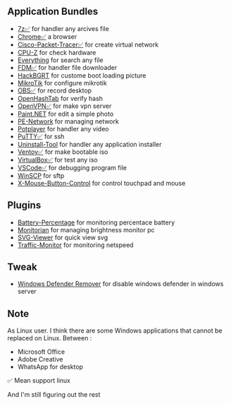 ## Application Bundles

- [7z✅](https://www.7-zip.org/download.html) for handler any arcives file
- [Chrome✅](https://www.google.com/intl/en/chrome/) a browser
- [Cisco-Packet-Tracer✅](https://mangaaz.net/download-packet-tracer/) for create virtual network
- [CPU-Z](https://www.cpuid.com/softwares/cpu-z.html) for check hardware
- [Everything](https://www.voidtools.com/downloads/) for search any file
- [FDM✅](https://www.freedownloadmanager.org/) for handler file downloader
- [HackBGRT](https://github.com/Metabolix/HackBGRT) for custome boot loading picture
- [MikroTik](https://mikrotik.com/download) for configure mikrotik
- [OBS✅](https://obsproject.com/) for record desktop
- [OpenHashTab](https://github.com/namazso/OpenHashTab) for verify hash
- [OpenVPN✅](https://openvpn.net/community-downloads/) for make vpn server
- [Paint.NET](https://www.getpaint.net/download.html) for edit a simple photo
- [PE-Network](https://www.penetworkmanager.de/) for managing network
- [Potplayer](https://potplayer.daum.net/) for handler any video
- [PuTTY✅](https://www.putty.org/) for ssh
- [Uninstall-Tool](https://crystalidea.com/uninstall-tool/download) for handler any application installer
- [Ventoy✅](https://www.ventoy.net/en/download.html) for make bootable iso
- [VirtualBox✅](https://www.virtualbox.org/wiki/Downloads) for test any iso
- [VSCode✅](https://code.visualstudio.com/download) for debugging program file
- [WinSCP](https://winscp.net/eng/download.php) for sftp
- [X-Mouse-Button-Control](https://www.highrez.co.uk/downloads/xmousebuttoncontrol.htm) for control touchpad and mouse

## Plugins
- [Battery-Percentage](https://apps.microsoft.com/detail/9n3hdtncf6z8?hl=en-US&gl=US) for monitoring percentace battery
- [Monitorian](https://github.com/emoacht/Monitorian) for managing brightness monitor pc
- [SVG-Viewer](https://github.com/tibold/svg-explorer-extension) for quick view svg
- [Traffic-Monitor](https://github.com/zhongyang219/TrafficMonitor) for monitoring netspeed

## Tweak
- [Windows Defender Remover](https://github.com/ionuttbara/windows-defender-remover) for disable windows defender in windows server

## Note

As Linux user. I think there are some Windows applications that cannot be replaced on Linux. Between :

- Microsoft Office
- Adobe Creative
- WhatsApp for desktop

✅ Mean support linux

And I'm still figuring out the rest
